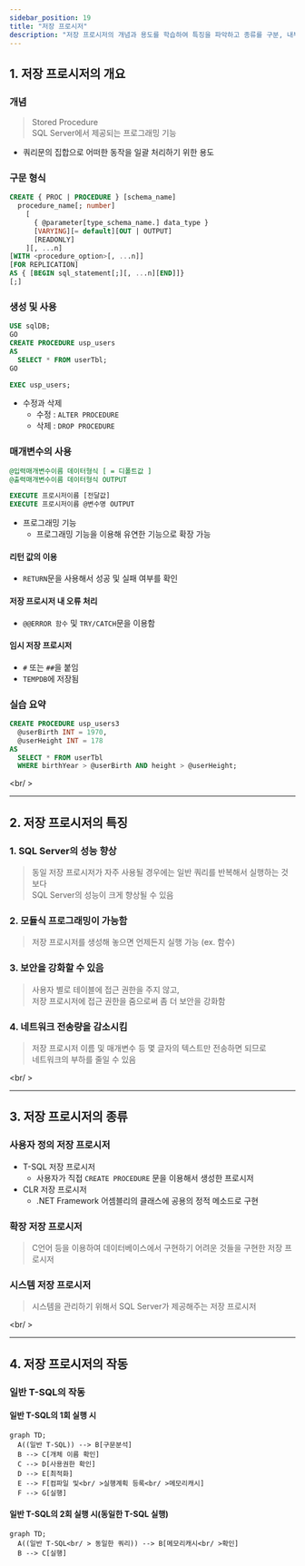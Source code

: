 ```yaml
---
sidebar_position: 19
title: "저장 프로시저"
description: "저장 프로시저의 개념과 용도를 학습하여 특징을 파악하고 종류를 구분, 내부 작동까지 살펴봅니다"
---
```


## 1. 저장 프로시저의 개요

### 개념

> Stored Procedure  
> SQL Server에서 제공되는 프로그래밍 기능

- 쿼리문의 집합으로 어떠한 동작을 일괄 처리하기 위한 용도

### 구문 형식

```sql
CREATE { PROC | PROCEDURE } [schema_name]
  procedure_name[; number]
    [
      { @parameter[type_schema_name.] data_type }
      [VARYING][= default][OUT | OUTPUT]
      [READONLY]
    ][, ...n]
[WITH <procedure_option>[, ...n]]
[FOR REPLICATION]
AS { [BEGIN sql_statement[;][, ...n][END]]}
[;]
```

### 생성 및 사용

```sql
USE sqlDB;
GO
CREATE PROCEDURE usp_users
AS
  SELECT * FROM userTbl;
GO

EXEC usp_users;
```

- 수정과 삭제
  - 수정 : `ALTER PROCEDURE`
  - 삭제 : `DROP PROCEDURE`

### 매개변수의 사용

```sql title="구문 형식의 정의"
@입력매개변수이름 데이터형식 [ = 디폴트값 ]
@출력매개변수이름 데이터형식 OUTPUT
```

```sql title="구문 형식의 실행"
EXECUTE 프로시저이름 [전달값]
EXECUTE 프로시저이름 @변수명 OUTPUT
```

- 프로그래밍 기능
  - 프로그래밍 기능을 이용해 유연한 기능으로 확장 가능

#### 리턴 값의 이용

- `RETURN`문을 사용해서 성공 및 실패 여부를 확인

#### 저장 프로시저 내 오류 처리

- `@@ERROR 함수` 및 `TRY/CATCH`문을 이용함

#### 임시 저장 프로시저

- `#` 또는 `##`을 붙임
- `TEMPDB`에 저장됨

### 실습 요약

```sql title="사용된 저장 프로시저"
CREATE PROCEDURE usp_users3
  @userBirth INT = 1970,
  @userHeight INT = 178
AS
  SELECT * FROM userTbl
  WHERE birthYear > @userBirth AND height > @userHeight;
```

<br/ >

---

## 2. 저장 프로시저의 특징

### 1. SQL Server의 성능 향상

> 동일 저장 프로시저가 자주 사용될 경우에는 일반 쿼리를 반복해서 실행하는 것보다  
> SQL Server의 성능이 크게 향상될 수 있음

### 2. 모듈식 프로그래밍이 가능함

> 저장 프로시저를 생성해 놓으면 언제든지 실행 가능 (ex. 함수)

### 3. 보안을 강화할 수 있음

> 사용자 별로 테이블에 접근 권한을 주지 않고,  
> 저장 프로시저에 접근 권한을 줌으로써 좀 더 보안을 강화함

### 4. 네트워크 전송량을 감소시킴

> 저장 프로시저 이름 및 매개변수 등 몇 글자의 텍스트만 전송하면 되므로  
> 네트워크의 부하를 줄일 수 있음

<br/ >

---

## 3. 저장 프로시저의 종류

### 사용자 정의 저장 프로시저

- T-SQL 저장 프로시저
  - 사용자가 직접 `CREATE PROCEDURE` 문을 이용해서 생성한 프로시저
- CLR 저장 프로시저
  - .NET Framework 어셈블리의 클래스에 공용의 정적 메소드로 구현

### 확장 저장 프로시저

> C언어 등을 이용하여 데이터베이스에서 구현하기 어려운 것들을 구현한 저장 프로시저

### 시스템 저장 프로시저

> 시스템을 관리하기 위해서 SQL Server가 제공해주는 저장 프로시저

<br/ >

---

## 4. 저장 프로시저의 작동

### 일반 T-SQL의 작동

#### 일반 T-SQL의 1회 실행 시

```mermaid
graph TD;
  A((일반 T-SQL)) --> B[구문분석]
  B --> C[개체 이름 확인]
  C --> D[사용권한 확인]
  D --> E[최적화]
  E --> F[컴파일 및<br/ >실행계획 등록<br/ >메모리캐시]
  F --> G[실행]
```

#### 일반 T-SQL의 2회 실행 시(동일한 T-SQL 실행)

```mermaid
graph TD;
  A((일반 T-SQL<br/ > 동일한 쿼리)) --> B[메모리캐시<br/ >확인]
  B --> C[실행]
```
